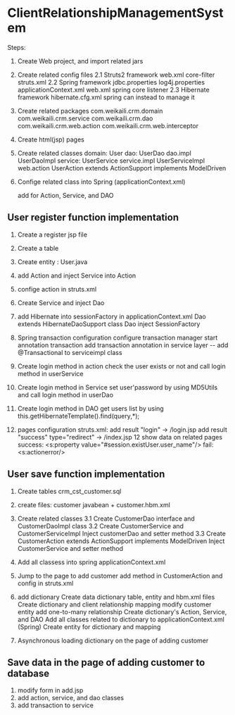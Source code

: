 # ClientRelationshipManagementSystem

Steps:

1. Create Web project, and import related jars

2. Create related config files
	2.1 Struts2  framework
		web.xml
			core-filter
		struts.xml
	2.2 Spring framework
		jdbc.properties
		log4j.properties
		applicationContext.xml
		web.xml
			spring core listener
	2.3 Hibernate framework
		hibernate.cfg.xml     spring can instead to manage it

3. Create related packages
	com.weikaili.crm.domain
	com.weikaili.crm.service
	com.weikaili.crm.dao
	com.weikaili.crm.web.action
	com.weikaili.crm.web.interceptor
	
4. Create html(jsp) pages
5. Create related classes
	domain: User
	dao: UserDao
	dao.impl	 UserDaoImpl
	service: UserService
	service.impl UserServiceImpl
	web.action UserAction extends ActionSupport implements ModelDriven

6. Confige related class into Spring (applicationContext.xml)
	
	add <bean id="" class="com.weikaili.crm...."></bean> for Action, Service, and DAO
	
	


## User register function implementation

1. Create a register jsp file 
2. Create a table 
3. Create entity : User.java
4. add Action and inject Service into Action
5. confige action in struts.xml
5. Create Service and inject Dao 
6. add Hibernate into sessionFactory in applicationContext.xml
   Dao extends HibernateDaoSupport class
   Dao inject SessionFactory
7. Spring transaction configuration
	configure transaction manager
	start annotation transaction
	add transaction annotation in service layer  -- add @Transactional to serviceimpl class

8. Create login method in action 
   check the user exists or not and call login method in userService 

9. Create login method in Service
	set user'password by using MD5Utils and call login method in userDao

10. Create login method in DAO
	get users list by using this.getHibernateTemplate().find(query,*);

11. pages configuration 
	struts.xml: add result "login" -> /login.jsp
				add result "success" type="redirect" -> /index.jsp
12 show data on related pages
	success: <s:property value="#session.existUser.user_name"/>
	fail: <s:actionerror/>

## User save function implementation
1. Create tables crm_cst_customer.sql
2. create files: customer javabean + customer.hbm.xml
3. Create related classes
	3.1 Create CustomerDao interface and CustomerDaoImpl class
	3.2 Create CustomerService and CustomerServiceImpl 
		Inject customerDao and setter method
	3.3 Create CustomerAction extends ActionSupport implements ModelDriven<Customer>
		Inject CustomerService and setter method

4. Add all classess into spring applicationContext.xml		
5. Jump to the page to add customer
	add method in CustomerAction and config in struts.xml
6. add dictionary
	Create data dictionary
		table, entity and hbm.xml files
	Create dictionary and client relationship mapping
		modify customer entity add one-to-many relationship 
	Create dictionary's Action, Service, and DAO
	Add all classes related to dictionary to applicationContext.xml (Spring)
	Create entity for dictionary and mapping
7. Asynchronous loading dictionary on the page of adding customer

## Save data in the page of adding customer to database
1. modify form in add.jsp 
2. add action, service, and dao classes
3. add transaction to service